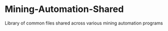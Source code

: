 # Mining-Automation-Shared
Library of common files shared across various mining automation programs
